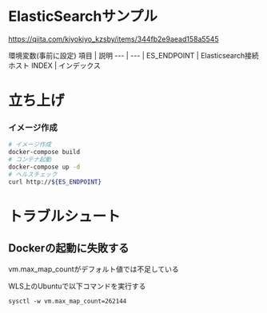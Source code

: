 # ElasticSearchサンプル
https://qiita.com/kiyokiyo_kzsby/items/344fb2e9aead158a5545

環境変数(事前に設定)
項目  |  説明
--- | --- |
ES_ENDPOINT     | Elasticsearch接続ホスト
INDEX       | インデックス

# 立ち上げ
### イメージ作成
```bash
# イメージ作成
docker-compose build
# コンテナ起動
docker-compose up -d
# ヘルスチェック
curl http://${ES_ENDPOINT}
```

# トラブルシュート
## Dockerの起動に失敗する
vm.max_map_countがデフォルト値では不足している

WLS上のUbuntuで以下コマンドを実行する
```
sysctl -w vm.max_map_count=262144
```
